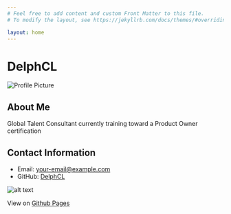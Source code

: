 ```yaml
---
# Feel free to add content and custom Front Matter to this file.
# To modify the layout, see https://jekyllrb.com/docs/themes/#overriding-theme-defaults

layout: home
---
```



# DelphCL

![Profile Picture](path/to/profile-picture.jpg)

## About Me

Global Talent Consultant 
currently training toward a Product Owner certification 

## Contact Information

- Email: your-email@example.com
- GitHub: [DelphCL](https://github.com/DelphCL)

![alt text](/docs/assets/photo-arg.png)

View on [Github Pages](https://github.com/DelphCL/DelphCL.github.io.git)
